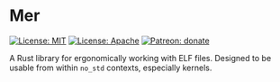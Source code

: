 # Mer
[![License: MIT](https://img.shields.io/badge/License-MIT-yellow.svg)](https://opensource.org/licenses/MIT)
[![License: Apache](https://img.shields.io/badge/License-Apache%202.0-blue.svg)](https://opensource.org/licenses/Apache-2.0)
[![Patreon: donate](https://img.shields.io/badge/patreon-donate-green.svg)](https://www.patreon.com/isaacwoods)

A Rust library for ergonomically working with ELF files. Designed to be usable from within `no_std` contexts, especially kernels.
